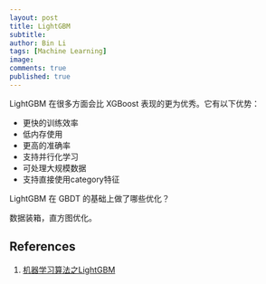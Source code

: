 ```yaml
---
layout: post
title: LightGBM
subtitle:
author: Bin Li
tags: [Machine Learning]
image: 
comments: true
published: true
---
```


LightGBM 在很多方面会比 XGBoost 表现的更为优秀。它有以下优势：
* 更快的训练效率
* 低内存使用
* 更高的准确率
* 支持并行化学习
* 可处理大规模数据
* 支持直接使用category特征

LightGBM 在 GBDT 的基础上做了哪些优化？

数据装箱，直方图优化。



## References
1. [机器学习算法之LightGBM](https://www.biaodianfu.com/lightgbm.html)